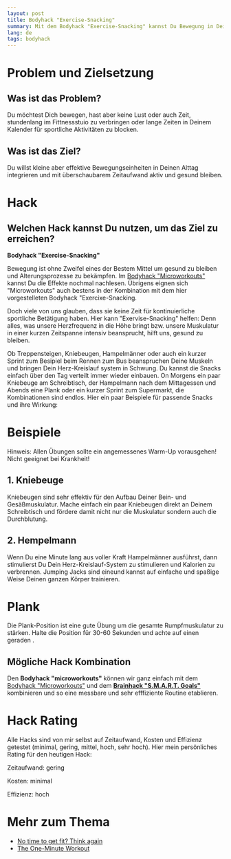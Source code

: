 ```yaml
---
layout: post
title: Bodyhack "Exercise-Snacking"
summary: Mit dem Bodyhack "Exercise-Snacking" kannst Du Bewegung in Dein Leben bringen ohne dafür lange Zeit im Fitnessstudio zu berbringen oder lange Zeiten im Kalender einzuplanen.
lang: de
tags: bodyhack
---
```


# Problem und Zielsetzung

## Was ist das Problem?
Du möchtest Dich bewegen, hast aber keine Lust oder auch Zeit, stundenlang im Fittnessstuio zu verbringen oder lange Zeiten in Deinem Kalender für sportliche Aktivitäten zu blocken.

## Was ist das Ziel?
Du willst kleine aber effektive Bewegungseinheiten in Deinen Alttag integrieren und mit überschaubarem Zeitaufwand aktiv und gesund bleiben.

# Hack

## Welchen Hack kannst Du nutzen, um das Ziel zu erreichen?
**Bodyhack "Exercise-Snacking"**

Bewegung ist ohne Zweifel eines der Bestem Mittel um gesund zu bleiben und Alterungsprozesse zu bekämpfen.
Im [Bodyhack "Microworkouts"](../_posts/2024-01-03-bodyhack-microworkouts.md) kannst Du die Effekte nochmal nachlesen. Übrigens eignen sich "Microworkouts" auch bestens in der Kombination mit dem hier vorgestelleten Bodyhack "Exercixe-Snacking.

Doch viele von uns glauben, dass sie keine Zeit für kontinuierliche sportliche Betätigung haben.
Hier kann "Exervise-Snacking" helfen:
Denn alles, was unsere Herzfrequenz in die Höhe bringt bzw. unsere Muskulatur in einer kurzen Zeitspanne intensiv beansprucht, hilft uns, gesund zu bleiben.

Ob Treppensteigen, Kniebeugen, Hampelmänner oder auch ein kurzer Sprint zum Besipiel beim Rennen zum Bus beanspruchen Deine Muskeln und bringen Dein Herz-Kreislauf system in Schwung.
Du kannst die Snacks einfach über den Tag verteilt immer wieder einbauen. On Morgens ein paar Kniebeuge am Schreibtisch, der Hampelmann nach dem Mittagessen und Abends eine Plank oder ein kurzer Sprint zum Supermarkt, die Kombinationen sind endlos.
Hier ein paar Beispiele für passende Snacks und ihre Wirkung:

# Beispiele
Hinweis: Allen Übungen sollte ein angemessenes Warm-Up vorausgehen! Nicht geeignet bei Krankheit!

## 1. Kniebeuge
Kniebeugen sind sehr effektiv für den Aufbau Deiner Bein- und Gesäßmuskulatur. Mache einfach ein paar Kniebeugen direkt an Deinem Schreibtisch und fördere damit nicht nur die Muskulatur sondern auch die Durchblutung.

## 2. Hempelmann
Wenn Du eine Minute lang aus voller Kraft Hampelmänner ausführst, dann stimulierst Du Dein Herz-Kreislauf-System zu stimulieren und Kalorien zu verbrennen. Jumping Jacks sind eineund kannst auf einfache und spaßige Weise Deinen ganzen Körper trainieren. 

# Plank
Die Plank-Position ist eine gute Übung um die gesamte Rumpfmuskulatur zu stärken. Halte die  Position für 30-60 Sekunden und achte auf einen geraden .

## Mögliche Hack Kombination
Den **Bodyhack "microworkouts"** können wir ganz einfach mit dem [Bodyhack "Microworkouts"](../_posts/2024-01-03-bodyhack-microworkouts.md) und dem [**Brainhack "S.M.A.R.T. Goals"**](2024-01-05-brainhack-smart-goals.md) kombinieren und so eine messbare und sehr efffiziente Routine etablieren.


# Hack Rating
Alle Hacks sind von mir selbst auf Zeitaufwand, Kosten und Effizienz getestet (minimal, gering, mittel, hoch, sehr hoch). Hier mein persönliches Rating für den heutigen Hack:

Zeitaufwand: gering

Kosten: minimal

Effizienz: hoch

# Mehr zum Thema
- [No time to get fit? Think again](https://www.sciencedaily.com/releases/2016/04/160427095204.htm)
- [The One-Minute Workout](https://www.google.com/url?sa=t&rct=j&q=&esrc=s&source=web&cd=&ved=2ahUKEwi92pbv0qqDAxUMSPEDHbhsAIMQFnoECFQQAQ&url=https%3A%2F%2Fwww.youtube.com%2Fchannel%2FUCYphNKuwLq3AM78cmA0DZ6g&usg=AOvVaw2vl-duq4QlHAIkHtQMWmBT&opi=89978449)
